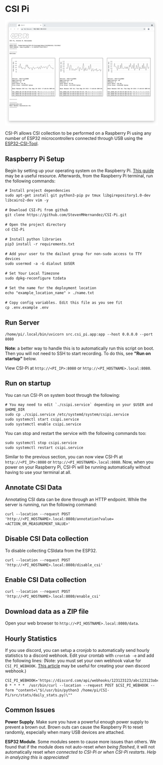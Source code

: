 # CSI Pi

![CSI-Pi Vue.js Web Interface](figures/csi_pi_web.png)

CSI-Pi allows CSI collection to be performed on a Raspberry Pi using any number of ESP32 microcontrollers connected through USB using the [ESP32-CSI-Tool](https://stevenmhernandez.github.io/ESP32-CSI-Tool/).

## Raspberry Pi Setup

Begin by setting up your operating system on the Raspberry Pi. 
[This guide](https://projects.raspberrypi.org/en/projects/raspberry-pi-setting-up) may be a useful resource.
Afterwards, from the Raspberry Pi terminal, run the following commands:

```
# Install project dependencies
sudo apt-get install git python3-pip pv tmux libgirepository1.0-dev libcairo2-dev vim -y

# Download CSI-Pi from github
git clone https://github.com/StevenMHernandez/CSI-Pi.git

# Open the project directory
cd CSI-Pi

# Install python libraries
pip3 install -r requirements.txt

# Add your user to the dailout group for non-sudo access to TTY devices
sudo usermod -a -G dialout $USER

# Set Your Local Timezone
sudo dpkg-reconfigure tzdata

# Set the name for the deployment location
echo "example_location_name" > ./name.txt

# Copy config variables. Edit this file as you see fit
cp .env.example .env
```

## Run Server

```
/home/pi/.local/bin/uvicorn src.csi_pi.app:app --host 0.0.0.0 --port 8080
```

**Note**: a better way to handle this is to automatically run this script on boot. Then you will not need to SSH to start recording. To do this, see **"Run on startup"** below.

View CSI-Pi at `http://<PI_IP>:8080` or `http://<PI_HOSTNAME>.local:8080`.

## Run on startup

You can run CSI-Pi on system boot through the following:

```
# You may need to edit `./csipi.service` depending on your $USER and $HOME_DIR
sudo cp ./csipi.service /etc/systemd/system/csipi.service
sudo systemctl start csipi.service
sudo systemctl enable csipi.service
```

You can stop and restart the service with the following commands too:

```
sudo systemctl stop csipi.service
sudo systemctl restart csipi.service
```

Similar to the previous section, you can now view CSI-Pi at `http://<PI_IP>:8080` or `http://<PI_HOSTNAME>.local:8080`.
Now, when you power on your Raspberry Pi, CSI-Pi will be running automatically without having to use your terminal at all.

## Annotate CSI Data

Annotating CSI data can be done through an HTTP endpoint. While the server is running, run the following command:

```
curl --location --request POST 'http://<PI_HOSTNAME>.local:8080/annotation?value=<ACTION_OR_MEASUREMENT_VALUE>'
```

## Disable CSI Data collection

To disable collecting CSIdata from the ESP32.

```
curl --location --request POST 'http://<PI_HOSTNAME>.local:8080/disable_csi'
```

## Enable CSI Data collection

```
curl --location --request POST 'http://<PI_HOSTNAME>.local:8080/enable_csi'
```

## Download data as a ZIP file

Open your web browser to `http://<PI_HOSTNAME>.local:8080/data`.

## Hourly Statistics

If you use discord, you can setup a cronjob to automatically send hourly statistics to a discord webhook. 
Edit your crontab with `crontab -e` and add the following lines: 
(Note: you must set your own webhook value for `CSI_PI_WEBHOOK`. 
[This article](https://support.discord.com/hc/en-us/articles/228383668-Intro-to-Webhooks) may be useful for creating your own discord webhook.)

```
CSI_PI_WEBHOOK='https://discord.com/api/webhooks/123123123/abc123123abc'
0 * * * *  /usr/bin/curl --location --request POST $CSI_PI_WEBHOOK --form "content=\"$(/usr/bin/python3 /home/pi/CSI-Pi/src/stats/daily_stats.py)\""
```

## Common Issues

**Power Supply**. Make sure you have a powerful enough power supply to prevent a brown out. 
Brown outs can cause the Raspberry Pi to reset randomly, especially when many USB devices are attached.

**ESP32 Module**. Some modules seem to cause more issues than others. 
We found that if the module does not auto-reset *when being flashed*, it will not automatically reset *when connected to CSI-Pi or when CSI-Pi restarts*. 
*Help in analyzing this is appreciated!* 
